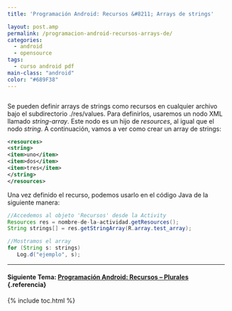 ```yaml
---
title: 'Programación Android: Recursos &#8211; Arrays de strings'

layout: post.amp
permalink: /programacion-android-recursos-arrays-de/
categories:
  - android
  - opensource
tags:
  - curso android pdf
main-class: "android"
color: "#689F38"
---
```

<amp-img layout="responsive" border="0" src="/assets/img/2013/07/iconoAndroid.png" style="clear:left; float:left;margin-right:1em; margin-bottom:1em" width="128px" height="128px" />

Se pueden definir arrays de strings como recursos en cualquier archivo bajo el subdirectorio ./res/values. Para definirlos, usaremos un nodo XML llamado *string-array*. Este nodo es un hijo de *resources*, al igual que el nodo *string*. A continuación, vamos a ver como crear un array de strings:


<!--ad-->

```xml
<resources>
<string>
<item>uno</item>
<item>dos</item>
<item>tres</item>
</string>
</resources>

```

Una vez definido el recurso, podemos usarlo en el código Java de la siguiente manera:

```java
//Accedemos al objeto 'Recursos' desde la Activity
Resources res = nombre-de-la-actividad.getResources();
String strings[] = res.getStringArray(R.array.test_array);

//Mostramos el array
for (String s: strings)
   Log.d("ejemplo", s);

```

* * *

#### Siguiente Tema: [Programación Android: Recursos &#8211; Plurales][1] {.referencia}





 [1]: /programacion-android-recursos-plurales/

{% include toc.html %}
